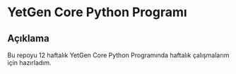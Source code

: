 # YetGen Core Python Programı
## Açıklama
Bu repoyu 12 haftalık YetGen Core Python Programında haftalık çalışmalarım için hazırladım.